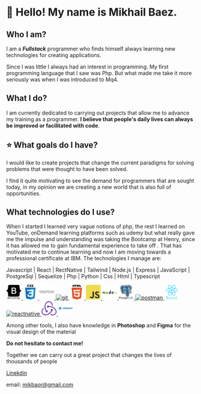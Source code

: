 # 👋 Hello! My name is Mikhail Baez.

## **Who I am?**
I am a ***Fullstack*** programmer who finds himself always learning new technologies for creating applications.

Since I was little I always had an interest in programming. My first programming language that I saw was Php. But what made me take it more seriously was when I was introduced to Mq4.

## **What I do?**

I am currently dedicated to carrying out projects that allow me to advance my training as a programmer. **I believe that people's daily lives can always be improved or facilitated with code**.

## ⭐ **What goals do I have?**
I would like to create projects that change the current paradigms for solving problems that were thought to have been solved.

I find it quite motivating to see the demand for programmers that are sought today, in my opinion we are creating a new world that is also full of opportunities.

## **What technologies do I use?**
When I started I learned very vague notions of php, the rest I learned on YouTube, onDemand learning platforms such as udemy but what really gave me the impulse and understanding was taking the Bootcamp at Henry, since it has allowed me to gain fundamental experience to take off . That has motivated me to continue learning and now I am moving towards a professional certificate at IBM. The technologies I manage are:

Javascript | React | RectNative | Tailwind | Node.js | Express | JavaScript | PostgreSql | Sequelize | Php | Python | Css | Html | Typescript


<p align="left"> <a href="https://getbootstrap.com" target="_blank" rel="noreferrer"> <img src="https://raw.githubusercontent.com/devicons/devicon/master/icons/bootstrap/bootstrap-plain-wordmark.svg" alt="bootstrap" width="40" height="40"/> </a> <a href="https://www.w3schools.com/css/" target="_blank" rel="noreferrer"> <img src="https://raw.githubusercontent.com/devicons/devicon/master/icons/css3/css3-original-wordmark.svg" alt="css3" width="40" height="40"/> </a> <a href="https://expressjs.com" target="_blank" rel="noreferrer"> <img src="https://raw.githubusercontent.com/devicons/devicon/master/icons/express/express-original-wordmark.svg" alt="express" width="40" height="40"/> </a> <a href="https://git-scm.com/" target="_blank" rel="noreferrer"> <img src="https://www.vectorlogo.zone/logos/git-scm/git-scm-icon.svg" alt="git" width="40" height="40"/> </a> <a href="https://www.w3.org/html/" target="_blank" rel="noreferrer"> <img src="https://raw.githubusercontent.com/devicons/devicon/master/icons/html5/html5-original-wordmark.svg" alt="html5" width="40" height="40"/> </a> <a href="https://developer.mozilla.org/en-US/docs/Web/JavaScript" target="_blank" rel="noreferrer"> <img src="https://raw.githubusercontent.com/devicons/devicon/master/icons/javascript/javascript-original.svg" alt="javascript" width="40" height="40"/> </a> <a href="https://nodejs.org" target="_blank" rel="noreferrer"> <img src="https://raw.githubusercontent.com/devicons/devicon/master/icons/nodejs/nodejs-original-wordmark.svg" alt="nodejs" width="40" height="40"/> </a> <a href="https://www.postgresql.org" target="_blank" rel="noreferrer"> <img src="https://raw.githubusercontent.com/devicons/devicon/master/icons/postgresql/postgresql-original-wordmark.svg" alt="postgresql" width="40" height="40"/> </a> <a href="https://postman.com" target="_blank" rel="noreferrer"> <img src="https://www.vectorlogo.zone/logos/getpostman/getpostman-icon.svg" alt="postman" width="40" height="40"/> </a> <a href="https://reactjs.org/" target="_blank" rel="noreferrer"> <img src="https://raw.githubusercontent.com/devicons/devicon/master/icons/react/react-original-wordmark.svg" alt="react" width="40" height="40"/> </a> <a href="https://reactnative.dev/" target="_blank" rel="noreferrer"> <img src="https://reactnative.dev/img/header_logo.svg" alt="reactnative" width="40" height="40"/> </a> <a href="https://redux.js.org" target="_blank" rel="noreferrer"> <img src="https://raw.githubusercontent.com/devicons/devicon/master/icons/redux/redux-original.svg" alt="redux" width="40" height="40"/> </a> <a href="https://webpack.js.org" target="_blank" rel="noreferrer"> <img src="https://raw.githubusercontent.com/devicons/devicon/d00d0969292a6569d45b06d3f350f463a0107b0d/icons/webpack/webpack-original-wordmark.svg" alt="webpack" width="40" height="40"/> </a> </p>



Among other tools, I also have knowledge in **Photoshop** and **Figma** for the visual design of the material

**Do not hesitate to contact me!**

Together we can carry out a great project that changes the lives of thousands of people

[Linekdin](https://www.linkedin.com/in/sergio-mikhail-baez-ortega-613253237/)

email: mikbaor@gmail.com

